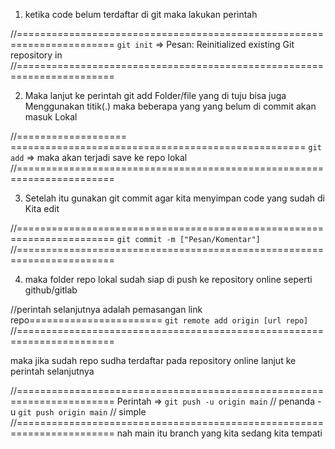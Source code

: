1. ketika code belum terdaftar di git maka lakukan perintah

//=======================================================================
`git init` => Pesan: Reinitialized existing Git repository in
//=======================================================================

2. Maka lanjut ke perintah git add Folder/file yang di tuju bisa juga
   Menggunakan titik(.) maka beberapa yang yang belum di commit akan masuk
   Lokal

//=================== ===================================================
`git add` => maka akan terjadi save ke repo lokal
//=======================================================================

3. Setelah itu gunakan git commit agar kita menyimpan code yang sudah di
   Kita edit

//=======================================================================
`git commit -m ["Pesan/Komentar"]`
//=======================================================================


4. maka folder repo lokal sudah siap di push ke repository online
seperti github/gitlab


//perintah selanjutnya adalah pemasangan link repo=======================
`git remote add origin [url repo]`
//=======================================================================


maka jika sudah repo sudha terdaftar pada repository online
lanjut ke perintah selanjutnya


//=======================================================================
Perintah => `git push -u origin main` // penanda -u
            `git push origin main` // simple
//=======================================================================
nah main itu branch yang kita sedang kita tempati

